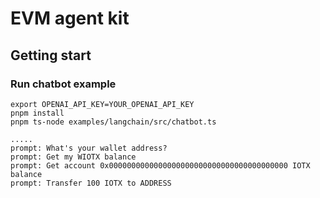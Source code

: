 EVM agent kit
===================

## Getting start

### Run chatbot example

```
export OPENAI_API_KEY=YOUR_OPENAI_API_KEY
pnpm install
pnpm ts-node examples/langchain/src/chatbot.ts

.....
prompt: What's your wallet address?
prompt: Get my WIOTX balance
prompt: Get account 0x0000000000000000000000000000000000000000 IOTX balance
prompt: Transfer 100 IOTX to ADDRESS
```
